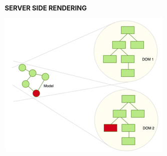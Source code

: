 ## SERVER SIDE RENDERING
<img src="presentation/slides/react/images/server-side-rendering.png" width="700px"/>
